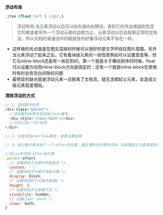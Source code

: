 **浮动布局**
```css
.item {float:left | right;}
```

> 浮动布局:当元素浮动以后可以向左或向右移动，直到它的外边缘碰到包含它的框或者另外一个浮动元素的边框为止。元素浮动以后会脱离正常的文档流，所以文档的普通流中的框就变的好像浮动元素不存在一样。

- 这样做的优点就是在图文混排的时候可以很好的使文字环绕在图片周围。另外当元素浮动了起来之后，它有着块级元素的一些性质例如可以设置宽高等，但它与inline-block还是有一些区别的，第一个就是关于横向排序的时候，float可以设置方向而inline-block方向是固定的；还有一个就是inline-block在使用时有时会有空白间隙的问题
- 最明显的缺点就是浮动元素一旦脱离了文档流，就无法撑起父元素，会造成父级元素高度塌陷。

**清除浮动的方式**
```js
// 1、添加额外标签
<div class="parent">
  //添加额外标签并且添加clear属性
  <div style="clear:both"></div>
  //也可以加一个br标签
</div>

// 2、父级添加overflow属性，或者设置高度

// 3、给父级元素添加了一个:after伪元素，通过清除伪元素的浮动，达到撑起父元素高度的目的

//在css中添加:after伪元素
.parent:after{
  /* 设置添加子元素的内容是空 */
  content: '';
  /* 设置添加子元素为块级元素 */
  display: block;
  /* 设置添加的子元素的高度0 */
  height: 0;
  /* 设置添加子元素看不见 */
  visibility: hidden;
  /* 设置clear：both */
  clear: both;
}
```